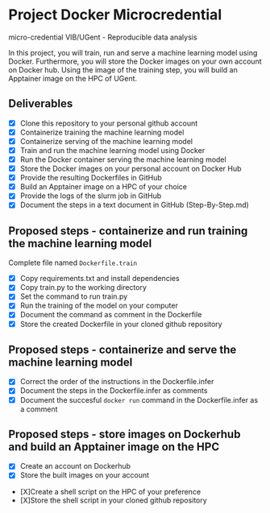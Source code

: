 # Project Docker Microcredential
micro-credential VIB/UGent - Reproducible data analysis

In this project, you will train, run and serve a machine learning model using Docker. Furthermore, you will store the Docker images on your own account on Docker hub. Using the image of the training step, you will build an Apptainer image on the HPC of UGent.

## Deliverables

- [X] Clone this repository to your personal github account
- [X] Containerize training the machine learning model
- [X] Containerize serving of the machine learning model
- [X] Train and run the machine learning model using Docker
- [X] Run the Docker container serving the machine learning model
- [X] Store the Docker images on your personal account on Docker Hub
- [X] Provide the resulting Dockerfiles in GitHub
- [X] Build an Apptainer image on a HPC of your choice
- [X] Provide the logs of the slurm job in GitHub
- [X] Document the steps in a text document in GitHub (Step-By-Step.md)

## Proposed steps - containerize and run training the machine learning model

Complete file named `Dockerfile.train`

- [X] Copy requirements.txt and install dependencies
- [X] Copy train.py to the working directory
- [X] Set the command to run train.py
- [X] Run the training of the model on your computer
- [X] Document the command as comment in the Dockerfile
- [X] Store the created Dockerfile in your cloned github repository

## Proposed steps - containerize and serve the machine learning model

- [X] Correct the order of the instructions in the Dockerfile.infer
- [X] Document the steps in the Dockerfile.infer as comments
- [X] Document the succesful `docker run` command in the Dockerfile.infer as a comment

## Proposed steps - store images on Dockerhub and build an Apptainer image on the HPC

- [X] Create an account on Dockerhub
- [X] Store the built images on your account
- [X]Create a shell script on the HPC of your preference
- [X]Store the shell script in your cloned github repository



